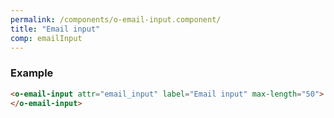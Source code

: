 ```yaml
---
permalink: /components/o-email-input.component/
title: "Email input"
comp: emailInput
---
```


<h3 class="grey-color">Example</h3>

```html
<o-email-input attr="email_input" label="Email input" max-length="50">
</o-email-input>
```
